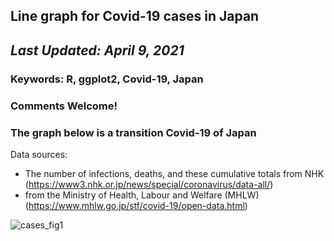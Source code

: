 ## Line graph for Covid-19 cases in Japan
## *Last Updated: April 9, 2021*

### **Keywords: R, ggplot2, Covid-19, Japan**
### Comments Welcome!
### The graph below is a transition Covid-19 of Japan

Data sources:
- The number of infections, deaths, and these cumulative totals from NHK (https://www3.nhk.or.jp/news/special/coronavirus/data-all/)
- from the Ministry of Health, Labour and Welfare (MHLW) (https://www.mhlw.go.jp/stf/covid-19/open-data.html)

![cases_fig1](https://user-images.githubusercontent.com/37149906/114195951-e23bb600-998b-11eb-875c-a93dd505ce73.png)
